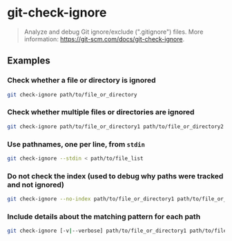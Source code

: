 # git-check-ignore

> Analyze and debug Git ignore/exclude (".gitignore") files. More information: <https://git-scm.com/docs/git-check-ignore>.

## Examples

### Check whether a file or directory is ignored

```bash
git check-ignore path/to/file_or_directory
```

### Check whether multiple files or directories are ignored

```bash
git check-ignore path/to/file_or_directory1 path/to/file_or_directory2 ...
```

### Use pathnames, one per line, from `stdin`

```bash
git check-ignore --stdin < path/to/file_list
```

### Do not check the index (used to debug why paths were tracked and not ignored)

```bash
git check-ignore --no-index path/to/file_or_directory1 path/to/file_or_directory2 ...
```

### Include details about the matching pattern for each path

```bash
git check-ignore [-v|--verbose] path/to/file_or_directory1 path/to/file_or_directory2 ...
```
